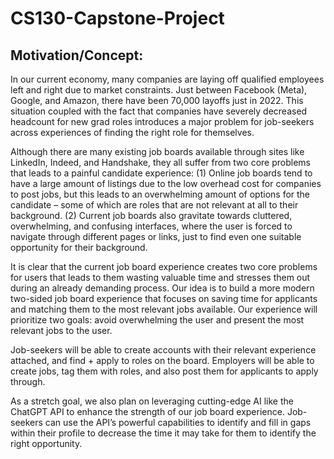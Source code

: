 # CS130-Capstone-Project

## Motivation/Concept:

In our current economy, many companies are laying off qualified employees left and right due to market constraints. Just between Facebook (Meta), Google, and Amazon, there have been 70,000 layoffs just in 2022. This situation coupled with the fact that companies have severely decreased headcount for new grad roles introduces a major problem for job-seekers across experiences of finding the right role for themselves. 

Although there are many existing job boards available through sites like LinkedIn, Indeed, and Handshake, they all suffer from two core problems that leads to a painful candidate experience: 
(1) Online job boards tend to have a large amount of listings due to the low overhead cost for companies to post jobs, but this leads to an overwhelming amount of options for the candidate – some of which are roles that are not relevant at all to their background.
(2) Current job boards also gravitate towards cluttered, overwhelming, and confusing interfaces, where the user is forced to navigate through different pages or links, just to find even one suitable opportunity for their background.

It is clear that the current job board experience creates two core problems for users that leads to them wasting valuable time and stresses them out during an already demanding process. Our idea is to build a more modern two-sided job board experience that focuses on saving time for applicants and matching them to the most relevant jobs available. Our experience will prioritize two goals: avoid overwhelming the user and present the most relevant jobs to the user. 

Job-seekers will be able to create accounts with their relevant experience attached, and find + apply to roles on the board. Employers will be able to create jobs, tag them with roles, and also post them for applicants to apply through.

As a stretch goal, we also plan on leveraging cutting-edge AI like the ChatGPT API to enhance the strength of our job board experience. Job-seekers can use the API’s powerful capabilities to identify and fill in gaps within their profile to decrease the time it may take for them to identify the right opportunity.
